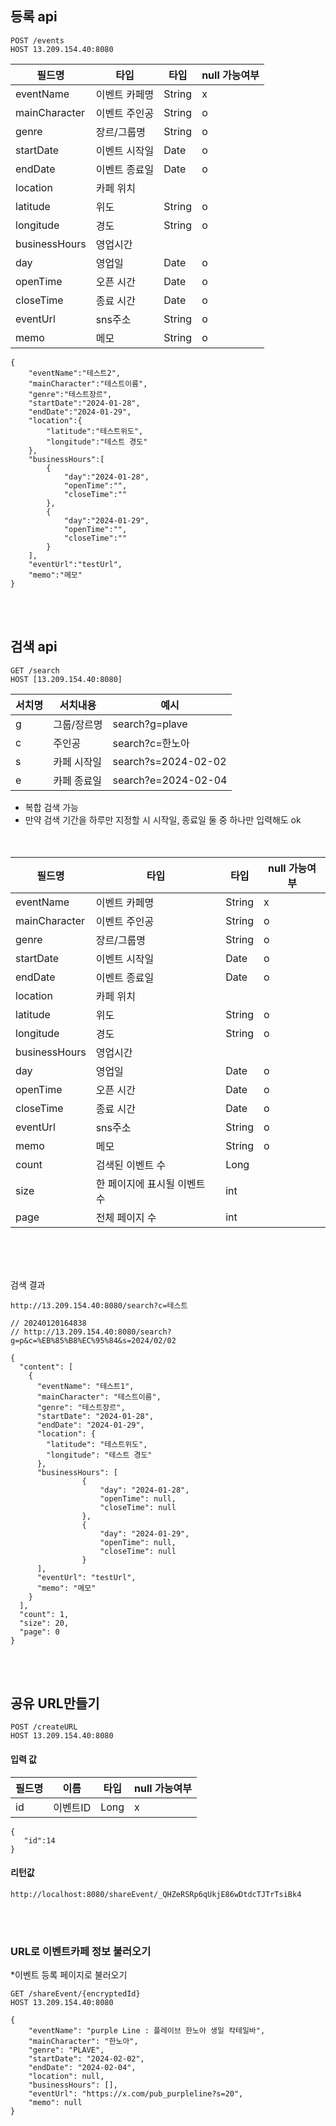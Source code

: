 ## 등록 api
```
POST /events
HOST 13.209.154.40:8080
```



|필드명|타입|타입|null 가능여부|
|------|---|---|---|
|eventName|이벤트 카페명|String|x|
|mainCharacter|이벤트 주인공|String|o|
|genre|장르/그룹명|String|o|
|startDate|이벤트 시작일|Date|o|
|endDate|이벤트 종료일|Date|o|
|location |카페 위치|||
|latitude|위도|String|o|
|longitude|경도|String|o|
|businessHours|영업시간|||
|day|영업일|Date|o|
|openTime|오픈 시간|Date|o|
|closeTime|종료 시간|Date|o|
|eventUrl|sns주소|String|o|
|memo|메모|String|o|



```
{
    "eventName":"테스트2",
    "mainCharacter":"테스트이름",
    "genre":"테스트장르",
    "startDate":"2024-01-28",
    "endDate":"2024-01-29",
    "location":{
        "latitude":"테스트위도",
        "longitude":"테스트 경도"
    },
    "businessHours":[ 
        {
            "day":"2024-01-28",
            "openTime":"",
            "closeTime":""
        },
        {
            "day":"2024-01-29",
            "openTime":"",
            "closeTime":""            
        }
    ],
    "eventUrl":"testUrl",
    "memo":"메모"
}
```
<br><br>

## 검색 api

```
GET /search
HOST [13.209.154.40:8080]
```

|서치명|서치내용|예시|
|------|---|---|
|g|그룹/장르명|search?g=plave|
|c|주인공|search?c=한노아|
|s|카페 시작일|search?s=2024-02-02|
|e|카페 종료일|search?e=2024-02-04|

- 복합 검색 가능
- 만약 검색 기간을 하루만 지정할 시 시작일, 종료일 둘 중 하나만 입력해도 ok
<br/><br><br/>

|필드명|타입|타입|null 가능여부|
|------|---|---|---|
|eventName|이벤트 카페명|String|x|
|mainCharacter|이벤트 주인공|String|o|
|genre|장르/그룹명|String|o|
|startDate|이벤트 시작일|Date|o|
|endDate|이벤트 종료일|Date|o|
|location |카페 위치|||
|latitude|위도|String|o|
|longitude|경도|String|o|
|businessHours|영업시간|||
|day|영업일|Date|o|
|openTime|오픈 시간|Date|o|
|closeTime|종료 시간|Date|o|
|eventUrl|sns주소|String|o|
|memo|메모|String|o|
|count|검색된 이벤트 수|Long||
|size|한 페이지에 표시될 이벤트 수|int||
|page|전체 페이지 수|int||


<br/><br><br/>

검색 결과
```
http://13.209.154.40:8080/search?c=테스트
```
```
// 20240120164838
// http://13.209.154.40:8080/search?g=p&c=%EB%85%B8%EC%95%84&s=2024/02/02

{
  "content": [
    {
      "eventName": "테스트1",
      "mainCharacter": "테스트이름",
      "genre": "테스트장르",
      "startDate": "2024-01-28", 
      "endDate": "2024-01-29", 
      "location": {
        "latitude": "테스트위도", 
        "longitude": "테스트 경도" 
      },
      "businessHours": [
                {
                    "day": "2024-01-28",
                    "openTime": null, 
                    "closeTime": null 
                },
                {
                    "day": "2024-01-29",
                    "openTime": null, 
                    "closeTime": null
                }        
      ],
      "eventUrl": "testUrl",
      "memo": "메모"
    }
  ],
  "count": 1, 
  "size": 20, 
  "page": 0
}
```

<br> <br>

## 공유 URL만들기

```
POST /createURL
HOST 13.209.154.40:8080
```


#### 입력 값
|필드명|이름|타입|null 가능여부|
|------|---|---|---|
|id|이벤트ID|Long|x|


```
{
   "id":14
}
```


#### 리턴값
```
http://localhost:8080/shareEvent/_QHZeRSRp6qUkjE86wDtdcTJTrTsiBk4
```

<br><br>

### URL로 이벤트카페 정보 불러오기

*이벤트 등록 페이지로 불러오기

```
GET /shareEvent/{encryptedId}
HOST 13.209.154.40:8080
```

```
{
    "eventName": "purple Line : 플레이브 한노아 생일 칵테일바",
    "mainCharacter": "한노아",
    "genre": "PLAVE",
    "startDate": "2024-02-02",
    "endDate": "2024-02-04",
    "location": null,
    "businessHours": [],
    "eventUrl": "https://x.com/pub_purpleline?s=20",
    "memo": null
}
```
